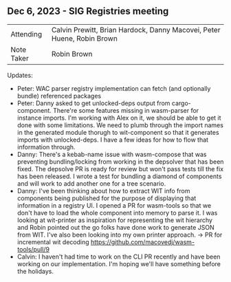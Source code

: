 ## Dec 6, 2023 - SIG Registries meeting

|          |      | 
| -------- | -------- |
| Attending  | Calvin Prewitt, Brian Hardock, Danny Macovei, Peter Huene, Robin Brown
| Note Taker | Robin Brown

Updates:
- Peter: WAC parser registry implementation can fetch (and optionally bundle) referenced packages
- Peter: Danny asked to get unlocked-deps output from cargo-component. There're some features missing in wasm-parser for instance imports. I'm working with Alex on it, we should be able to get it done with some limitations. We need to plumb through the import names in the generated module thorugh to wit-component so that it generates imports with unlocked-deps. I have a few ideas for how to flow that information through.
- Danny: There's a kebab-name issue with wasm-compose that was preventing bundling/locking from working in the depsolver that has been fixed. The depsolve PR is ready for review but won't pass tests till the fix has been released. I wrote a test for bundling a diamond of components and will work to add another one for a tree scenario. 
- Danny: I've been thinking about how to extract WIT info from components being published for the purpose of displaying that information in a registry UI. I opened a PR for wasm-tools so that we don't have to load the whole component into memory to parse it. I was looking at wit-printer as inspiration for representing the wit hierarchy and Robin pointed out the go folks have done work to generate JSON from WIT. I've also been looking into my own printer approach. -> PR for incremental wit decoding https://github.com/macovedj/wasm-tools/pull/9
- Calvin: I haven't had time to work on the CLI PR recently and have been working on our implementation. I'm hoping we'll have something before the holidays.
